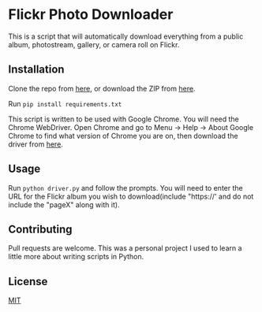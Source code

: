 # Flickr Photo Downloader

This is a script that will automatically download everything from a public album, photostream, gallery, or camera roll on Flickr.

## Installation

Clone the repo from [here](https://github.com/djharten/FlickrPhotoDownloader.git), or download the ZIP from [here](https://github.com/djharten/FlickrPhotoDownloader/archive/master.zip).

Run ```pip install requirements.txt```

This script is written to be used with Google Chrome. You will need the Chrome WebDriver. Open Chrome and go to Menu -> Help -> About Google Chrome to find what version of Chrome you are on, then download the driver from [here](https://sites.google.com/a/chromium.org/chromedriver/downloads).

## Usage

Run ```python driver.py``` and follow the prompts. You will need to enter the URL for the Flickr album you wish to download(include "https://' and do not include the "pageX" along with it).


## Contributing
Pull requests are welcome. This was a personal project I used to learn a little more about writing scripts in Python.

## License
[MIT](https://choosealicense.com/licenses/mit/)
